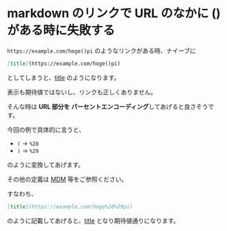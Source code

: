 # markdown のリンクで URL のなかに () がある時に失敗する

`https://example.com/hoge()pi` のようなリンクがある時、ナイーブに

``` markdown
[title](https://example.com/hoge()pi)
```

としてしまうと、[title](https://example.com/hoge()pi) のようになります。

表示も期待値ではないし、リンクも正しくありません。

そんな時は **URL 部分を パーセントエンコーディング**してあげると良さそうです。

今回の例で具体的に言うと、

- `(` -> `%28`
- `)` -> `%29`

のように変換してあげます。

その他の定義は [MDM](https://developer.mozilla.org/ja/docs/Glossary/Percent-encoding) 等をご参照ください。

すなわち、

``` markdown
[title](https://example.com/hoge%28%29pi)
```

のように記載してあげると、[title](https://example.com/hoge%28%29pi) となり期待値通りになります。
